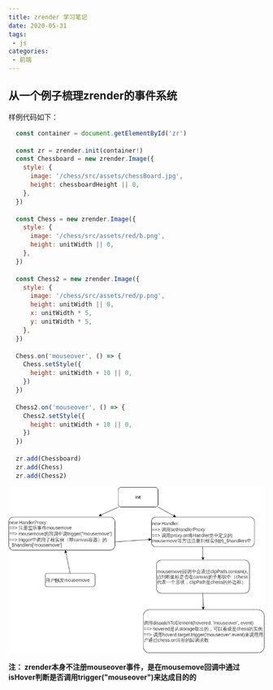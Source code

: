 ```yaml
---
title: zrender 学习笔记
date: 2020-05-31
tags:
 - js
categories:
 - 前端
---
```




## 从一个例子梳理zrender的事件系统

样例代码如下：

```js
  const container = document.getElementById('zr')

  const zr = zrender.init(container!)
  const Chessboard = new zrender.Image({
    style: {
      image: '/chess/src/assets/chessBoard.jpg',
      height: chessboardHeight || 0,
    },
  })

  const Chess = new zrender.Image({
    style: {
      image: '/chess/src/assets/red/b.png',
      height: unitWidth || 0,
    },
  })

  const Chess2 = new zrender.Image({
    style: {
      image: '/chess/src/assets/red/p.png',
      height: unitWidth || 0,
      x: unitWidth * 5,
      y: unitWidth * 5,
    },
  })

  Chess.on('mouseover', () => {
    Chess.setStyle({
      height: unitWidth + 10 || 0,
    })
  })

  Chess2.on('mouseover', () => {
    Chess2.setStyle({
      height: unitWidth + 10 || 0,
    })
  })

  zr.add(Chessboard)
  zr.add(Chess)
  zr.add(Chess2)
```



![流程图](../../.vuepress/public/zrenderjs.png)

**注： zrender本身不注册mouseover事件，是在mousemove回调中通过isHover判断是否调用trigger("mouseover")来达成目的的**